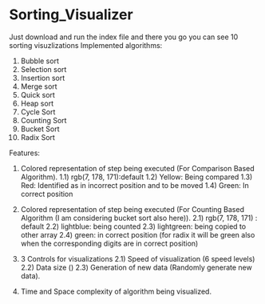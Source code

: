 # Sorting_Visualizer
Just download and run the index file and there you go you can see 10 sorting visuzlizations
Implemented algorithms:
 1) Bubble sort
 2) Selection sort
 3) Insertion sort
 4) Merge sort
 5) Quick sort
 6) Heap sort
 7) Cycle Sort
 8) Counting Sort
 9) Bucket Sort
10) Radix Sort

Features:
1) Colored representation of step being executed (For Comparison Based Algorithm).
  1.1) rgb(7, 178, 171):default
  1.2) Yellow: Being compared
  1.3) Red: Identified as in incorrect position and to be moved
  1.4) Green: In correct position 

2) Colored representation of step being executed (For Counting Based Algorithm (I am considering bucket sort also here)).
  2.1) rgb(7, 178, 171) : default
  2.2) lightblue: being counted
  2.3) lightgreen: being copied to other array
  2.4) green: in correct position (for radix it will be green also when the corresponding digits are in correct position)

3) 3 Controls for visualizations
  2.1) Speed of visualization (6 speed levels)
  2.2) Data size ()
  2.3) Generation of new data (Randomly generate new data).

4) Time and Space complexity of algorithm being visualized.



